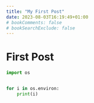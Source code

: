 ```yaml
---
title: "My First Post"
date: 2023-08-03T16:19:49+01:00
# bookComments: false
# bookSearchExclude: false
---
```

# First Post


```python
import os


for i in os.environ:
    print(i)
```